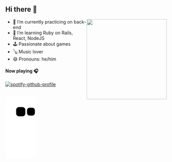 ## Hi there 👋

<div>
<img align="right" alt:"anime-joão"  height=250 width=250 src="https://cdn.discordapp.com/attachments/606977663625854997/991490260347387984/ezgif-2-f56b9bfd38.gif">
<div/>

- 🔭 I’m currently practicing on back-end
- 🌱 I’m learning Ruby on Rails, React, NodeJS
- 🕹️ Passionate about games
- 🪕 Music lover
- 😄 Pronouns: he/him

#### Now playing 🎧
[![spotify-github-profile](https://spotify-github-profile.vercel.app/api/view?uid=22mzuim7lqosxo7v576hhcu4i&cover_image=true&theme=natemoo-re&bar_color=53b14f&bar_color_cover=true)](https://spotify-github-profile.vercel.app/api/view?uid=22mzuim7lqosxo7v576hhcu4i&redirect=true)

##  
  
![Snake animation](https://github.com/devmagal/devmagal/blob/output/github-contribution-grid-snake.svg)

